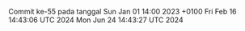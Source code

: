 Commit ke-55 pada tanggal Sun Jan 01 14:00 2023 +0100
Fri Feb 16 14:43:06 UTC 2024
Mon Jun 24 14:43:27 UTC 2024
